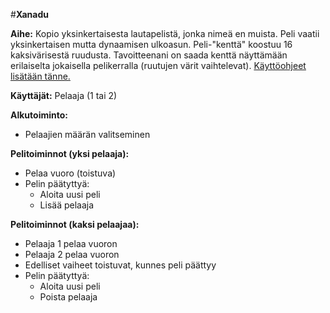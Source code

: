 #**Xanadu**

**Aihe:** Kopio yksinkertaisesta lautapelistä, jonka nimeä en muista. Peli vaatii yksinkertaisen mutta dynaamisen ulkoasun. Peli-"kenttä" koostuu 16 kaksivärisestä ruudusta. Tavoitteenani on saada kenttä näyttämään erilaiselta jokaisella pelikerralla (ruutujen värit vaihtelevat). [Käyttöohjeet lisätään tänne.]()

**Käyttäjät:** Pelaaja (1 tai 2)

**Alkutoiminto:**

- Pelaajien määrän valitseminen

**Pelitoiminnot (yksi pelaaja):**

- Pelaa vuoro (toistuva)
- Pelin päätyttyä:
  - Aloita uusi peli
  - Lisää pelaaja

**Pelitoiminnot (kaksi pelaajaa):**

- Pelaaja 1 pelaa vuoron
- Pelaaja 2 pelaa vuoron
- Edelliset vaiheet toistuvat, kunnes peli päättyy
- Pelin päätyttyä:
  - Aloita uusi peli
  - Poista pelaaja
